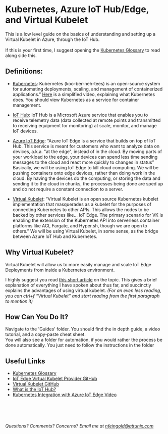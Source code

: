 
# Kubernetes, Azure IoT Hub/Edge, and Virtual Kubelet

This is a low level guide on the basics of understanding and setting up a Virtual Kubelet in Azure, through the IoT Hub. <br/><br/>
If this is your first time, I suggest opening the [Kubernetes Glossary](https://kubernetes.io/docs/reference/glossary/?all=true) to read along side this. <br/>


## Definitions:
  - [Kubernetes](https://kubernetes.io/): Kubernetes (koo-ber-neh-tees) is an open-source system for automating deployments, scaling, and management of containerized applications.” 
    [Here](https://youtu.be/IMOZCDhH7do?t=19s) is a simplified video, explaining what Kubernetes does. You should view Kubernetes as a service for container management.
  - [IoT Hub](https://docs.microsoft.com/en-us/azure/iot-hub/about-iot-hub):  IoT Hub is a Microsoft Azure service that enables you to receive telemetry data (data collected at remote points and transmitted to receiving equipment for monitoring) at scale, monitor, and manage IoT devices.
  - [Azure IoT Edge](https://azure.microsoft.com/en-us/services/iot-edge/):  “Azure IoT Edge is a service that builds on top of IoT Hub. This service is meant for customers who want to analyze data on devices, a.k.a. "at the edge", instead of in the cloud. By moving parts of your workload to the edge, your devices can spend less time sending messages to the cloud and react more quickly to changes in status” 
Basically, we will be using IoT Edge to kill cloud computing. We will be pushing containers onto edge devices, rather than doing work in the cloud. By having the devices do the computing, or storing the data and sending it to the cloud in chunks, the processes being done are sped up and do not require a constant connection to a server. 

  - [Virtual Kubelet](https://github.com/virtual-kubelet/virtual-kubelet): “Virtual Kubelet is an open source Kubernetes kubelet implementation that masquerades as a kubelet for the purposes of connecting Kubernetes to other APIs. This allows the nodes to be backed by other services like… IoT Edge. The primary scenario for VK is enabling the extension of the Kubernetes API into serverless container platforms like ACI, Fargate, and Hyper.sh, though we are open to others.”
We will be using Virtual Kubelet, in some sense, as the bridge between Azure IoT Hub and Kubernetes. 

## Why Virtual Kubelet?

Virtual Kubelet will allow us to more easily manage and scale IoT Edge Deployments from inside a Kubernetes environment. <br/>

I highly suggest you read [this short article](https://thenewstack.io/kubernetes-for-edge-computing-the-microsoft-azure-approach/) on the topic. This gives a brief explanation of everything I have spoken about thus far, and succinctly explains the advantages of using virtual kubelet. *(For an even less reading, you can ctrl+f “Virtual Kubelet” and start reading from the first paragraph to mention it)*

## How Can You Do It?

Navigate to the 'Guides' folder. You should find the in depth guide, a video tutorial, and a copy-paste cheat sheet. <br/>
You will also see a folder for automation, if you would rather the process be done automatically. You just need to follow the instructions in the folder

## Useful Links
- [Kubernetes Glossary](https://kubernetes.io/docs/reference/glossary/?all=true)
- [IoT Edge Virtual Kubelet Provider GitHub](https://github.com/azure/iot-edge-virtual-kubelet-provider)
- [Virtual Kubelet GitHub](https://github.com/virtual-kubelet/virtual-kubelet)
- [What is the IoT Hub?](https://docs.microsoft.com/en-us/azure/iot-hub/about-iot-hub)
- [Kubernetes Integration with Azure IoT Edge Video](https://www.youtube.com/watch?v=p-R2mV7Bxuk)

<br/><br/><br/><br/> *Questions? Comments? Concerns? Email me at nfeingold@attunix.com*
